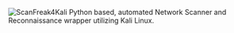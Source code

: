 ![ScanFreak4Kali]()
Python based, automated Network Scanner and Reconnaissance wrapper utilizing Kali Linux.
